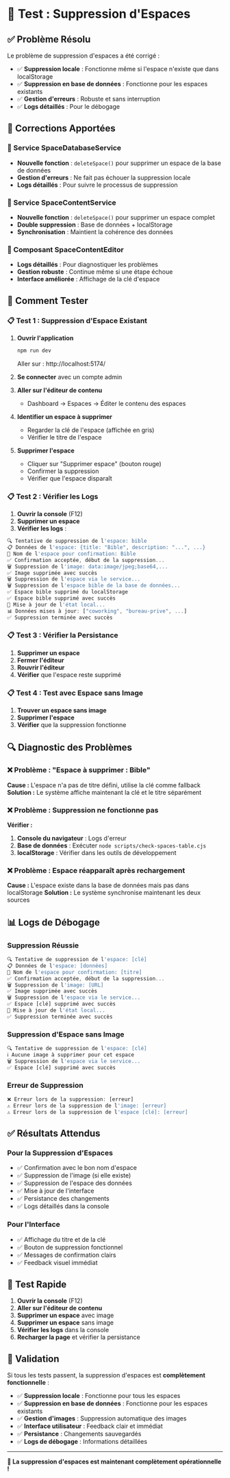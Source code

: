 # 🧪 Test : Suppression d'Espaces

## ✅ Problème Résolu

Le problème de suppression d'espaces a été corrigé :
- ✅ **Suppression locale** : Fonctionne même si l'espace n'existe que dans localStorage
- ✅ **Suppression en base de données** : Fonctionne pour les espaces existants
- ✅ **Gestion d'erreurs** : Robuste et sans interruption
- ✅ **Logs détaillés** : Pour le débogage

## 🔧 Corrections Apportées

### 📁 Service SpaceDatabaseService
- **Nouvelle fonction** : `deleteSpace()` pour supprimer un espace de la base de données
- **Gestion d'erreurs** : Ne fait pas échouer la suppression locale
- **Logs détaillés** : Pour suivre le processus de suppression

### 📁 Service SpaceContentService
- **Nouvelle fonction** : `deleteSpace()` pour supprimer un espace complet
- **Double suppression** : Base de données + localStorage
- **Synchronisation** : Maintient la cohérence des données

### 🎨 Composant SpaceContentEditor
- **Logs détaillés** : Pour diagnostiquer les problèmes
- **Gestion robuste** : Continue même si une étape échoue
- **Interface améliorée** : Affichage de la clé d'espace

## 🧪 Comment Tester

### 📋 Test 1 : Suppression d'Espace Existant

1. **Ouvrir l'application**
   ```bash
   npm run dev
   ```
   Aller sur : http://localhost:5174/

2. **Se connecter** avec un compte admin

3. **Aller sur l'éditeur de contenu**
   - Dashboard → Espaces → Éditer le contenu des espaces

4. **Identifier un espace à supprimer**
   - Regarder la clé de l'espace (affichée en gris)
   - Vérifier le titre de l'espace

5. **Supprimer l'espace**
   - Cliquer sur "Supprimer espace" (bouton rouge)
   - Confirmer la suppression
   - Vérifier que l'espace disparaît

### 📋 Test 2 : Vérifier les Logs

1. **Ouvrir la console** (F12)
2. **Supprimer un espace**
3. **Vérifier les logs** :

```javascript
🔍 Tentative de suppression de l'espace: bible
📋 Données de l'espace: {title: "Bible", description: "...", ...}
📝 Nom de l'espace pour confirmation: Bible
✅ Confirmation acceptée, début de la suppression...
🗑️ Suppression de l'image: data:image/jpeg;base64,...
✅ Image supprimée avec succès
🗑️ Suppression de l'espace via le service...
🗑️ Suppression de l'espace bible de la base de données...
✅ Espace bible supprimé du localStorage
✅ Espace bible supprimé avec succès
🔄 Mise à jour de l'état local...
📊 Données mises à jour: ["coworking", "bureau-prive", ...]
✅ Suppression terminée avec succès
```

### 📋 Test 3 : Vérifier la Persistance

1. **Supprimer un espace**
2. **Fermer l'éditeur**
3. **Rouvrir l'éditeur**
4. **Vérifier** que l'espace reste supprimé

### 📋 Test 4 : Test avec Espace sans Image

1. **Trouver un espace sans image**
2. **Supprimer l'espace**
3. **Vérifier** que la suppression fonctionne

## 🔍 Diagnostic des Problèmes

### ❌ Problème : "Espace à supprimer : Bible"

**Cause :** L'espace n'a pas de titre défini, utilise la clé comme fallback
**Solution :** Le système affiche maintenant la clé et le titre séparément

### ❌ Problème : Suppression ne fonctionne pas

**Vérifier :**
1. **Console du navigateur** : Logs d'erreur
2. **Base de données** : Exécuter `node scripts/check-spaces-table.cjs`
3. **localStorage** : Vérifier dans les outils de développement

### ❌ Problème : Espace réapparaît après rechargement

**Cause :** L'espace existe dans la base de données mais pas dans localStorage
**Solution :** Le système synchronise maintenant les deux sources

## 📊 Logs de Débogage

### Suppression Réussie
```javascript
🔍 Tentative de suppression de l'espace: [clé]
📋 Données de l'espace: [données]
📝 Nom de l'espace pour confirmation: [titre]
✅ Confirmation acceptée, début de la suppression...
🗑️ Suppression de l'image: [URL]
✅ Image supprimée avec succès
🗑️ Suppression de l'espace via le service...
✅ Espace [clé] supprimé avec succès
🔄 Mise à jour de l'état local...
✅ Suppression terminée avec succès
```

### Suppression d'Espace sans Image
```javascript
🔍 Tentative de suppression de l'espace: [clé]
ℹ️ Aucune image à supprimer pour cet espace
🗑️ Suppression de l'espace via le service...
✅ Espace [clé] supprimé avec succès
```

### Erreur de Suppression
```javascript
❌ Erreur lors de la suppression: [erreur]
⚠️ Erreur lors de la suppression de l'image: [erreur]
⚠️ Erreur lors de la suppression de l'espace [clé]: [erreur]
```

## ✅ Résultats Attendus

### Pour la Suppression d'Espaces
- ✅ Confirmation avec le bon nom d'espace
- ✅ Suppression de l'image (si elle existe)
- ✅ Suppression de l'espace des données
- ✅ Mise à jour de l'interface
- ✅ Persistance des changements
- ✅ Logs détaillés dans la console

### Pour l'Interface
- ✅ Affichage du titre et de la clé
- ✅ Bouton de suppression fonctionnel
- ✅ Messages de confirmation clairs
- ✅ Feedback visuel immédiat

## 🎯 Test Rapide

1. **Ouvrir la console** (F12)
2. **Aller sur l'éditeur de contenu**
3. **Supprimer un espace** avec image
4. **Supprimer un espace** sans image
5. **Vérifier les logs** dans la console
6. **Recharger la page** et vérifier la persistance

## 🎉 Validation

Si tous les tests passent, la suppression d'espaces est **complètement fonctionnelle** :

- ✅ **Suppression locale** : Fonctionne pour tous les espaces
- ✅ **Suppression en base de données** : Fonctionne pour les espaces existants
- ✅ **Gestion d'images** : Suppression automatique des images
- ✅ **Interface utilisateur** : Feedback clair et immédiat
- ✅ **Persistance** : Changements sauvegardés
- ✅ **Logs de débogage** : Informations détaillées

---

**🚀 La suppression d'espaces est maintenant complètement opérationnelle !**
